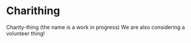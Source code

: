 # Charithing
Charity-thing (the name is a work in progress)
We are also considering a volunteer thing!
